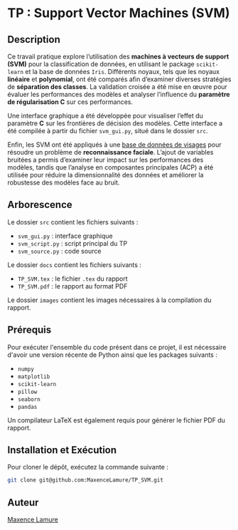 # TP : Support Vector Machines (SVM)

## Description

Ce travail pratique explore l’utilisation des **machines à vecteurs de support (SVM)** pour la classification de données, en utilisant le package `scikit-learn` et la base de données `Iris`. Différents noyaux, tels que les noyaux **linéaire** et **polynomial**, ont été comparés afin d’examiner diverses stratégies de **séparation des classes**. La validation croisée a été mise en œuvre pour évaluer les performances des modèles et analyser l’influence du **paramètre de régularisation C** sur ces performances.

Une interface graphique a été développée pour visualiser l’effet du paramètre **C** sur les frontières de décision des modèles. Cette interface a été compilée à partir du fichier `svm_gui.py`, situé dans le dossier `src`.

Enfin, les SVM ont été appliqués à une [base de données de visages](http://vis-www.cs.umass.edu/lfw/) pour résoudre un problème de **reconnaissance faciale**. L’ajout de variables bruitées a permis d’examiner leur impact sur les performances des modèles, tandis que l’analyse en composantes principales (ACP) a été utilisée pour réduire la dimensionnalité des données et améliorer la robustesse des modèles face au bruit.

## Arborescence

Le dossier `src` contient les fichiers suivants :

- `svm_gui.py` : interface graphique
- `svm_script.py` : script principal du TP
- `svm_source.py` : code source

Le dossier `docs` contient les fichiers suivants :

- `TP_SVM.tex` : le fichier `.tex` du rapport
- `TP_SVM.pdf` : le rapport au format PDF

Le dossier `images` contient les images nécessaires à la compilation du rapport.

## Prérequis

Pour exécuter l'ensemble du code présent dans ce projet, il est nécessaire d'avoir une version récente de Python ainsi que les packages suivants :

- `numpy`
- `matplotlib`
- `scikit-learn`
- `pillow`
- `seaborn`
- `pandas`

Un compilateur LaTeX est également requis pour générer le fichier PDF du rapport.

## Installation et Exécution

Pour cloner le dépôt, exécutez la commande suivante :

```bash
git clone git@github.com:MaxenceLamure/TP_SVM.git
```

## Auteur

[Maxence Lamure](https://github.com/MaxenceLamure)
